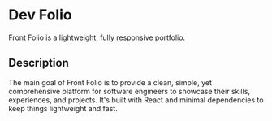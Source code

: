 # Dev Folio

Front Folio is a lightweight, fully responsive portfolio.

## Description

The main goal of Front Folio is to provide a clean, simple, yet comprehensive platform for software engineers to showcase their skills, experiences, and projects. It's built with React and minimal dependencies to keep things lightweight and fast.

